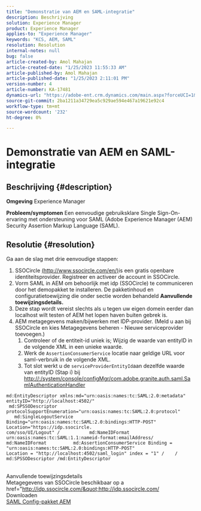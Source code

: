 ```yaml
---
title: "Demonstratie van AEM en SAML-integratie"
description: Beschrijving
solution: Experience Manager
product: Experience Manager
applies-to: "Experience Manager"
keywords: "KCS, AEM, SAML"
resolution: Resolution
internal-notes: null
bug: false
article-created-by: Amol Mahajan
article-created-date: "1/25/2023 11:55:33 AM"
article-published-by: Amol Mahajan
article-published-date: "1/25/2023 2:11:01 PM"
version-number: 4
article-number: KA-17481
dynamics-url: "https://adobe-ent.crm.dynamics.com/main.aspx?forceUCI=1&pagetype=entityrecord&etn=knowledgearticle&id=1b20b327-a79c-ed11-aad1-6045bd0061cb"
source-git-commit: 2ba1211a34729ea5c929ae594e467a19621e92c4
workflow-type: tm+mt
source-wordcount: '232'
ht-degree: 0%

---
```


# Demonstratie van AEM en SAML-integratie

## Beschrijving {#description}

<b>Omgeving</b>
Experience Manager


<b>Probleem/symptomen</b>
Een eenvoudige gebruiksklare Single Sign-On-ervaring met ondersteuning voor SAML (Adobe Experience Manager (AEM) Security Assertion Markup Language (SAML).


## Resolutie {#resolution}

Ga aan de slag met drie eenvoudige stappen:<br>
1. SSOCircle [(http://www.ssocircle.com/en/)](http://www.ssocircle.com/en/)is een gratis openbare identiteitsprovider. Registreer en activeer de account in SSOCircle.
2. Vorm SAML in AEM om behoorlijk met idp (SSOCircle) te communiceren door het demopakket te installeren. De pakketinhoud en configuratietoewijzing die onder sectie worden behandeld <b>Aanvullende toewijzingsdetails.</b>
3. Deze stap wordt vereist slechts als u tegen uw eigen domein eerder dan localhost wilt testen of AEM het lopen haven buiten gebrek is.
4. AEM metagegevens maken/bijwerken met IDP-provider. (Meld u aan bij SSOCircle en kies Metagegevens beheren - Nieuwe serviceprovider toevoegen.)
   1. Controleer of de entiteit-id uniek is; Wijzig de waarde van entityID in de volgende XML in een unieke waarde.
   2. Werk de `AssertionConsumerService` locatie naar geldige URL voor saml-verbruik in de volgende XML.
   3. Tot slot werkt u de `serviceProviderEntityId`aan dezelfde waarde van entityID (Stap i) bij [http://:/system/console/configMgr/com.adobe.granite.auth.saml.SamlAuthenticationHandler](http://&lt;host>:&lt;port>/system/console/configMgr/com.adobe.granite.auth.saml.SamlAuthenticationHandler)



```
md:EntityDescriptor xmlns:md="urn:oasis:names:tc:SAML:2.0:metadata" entityID="http://localhost:4502/"
 md:SPSSODescriptor protocolSupportEnumeration="urn:oasis:names:tc:SAML:2.0:protocol"
   md:SingleLogoutService Binding="urn:oasis:names:tc:SAML:2.0:bindings:HTTP-POST" Location="https://idp.ssocircle.
com/sso/UI/Logout" /           md:NameIDFormat urn:oasis:names:tc:SAML:1.1:nameid-format:emailAddress/
md:NameIDFormat          md:AssertionConsumerService Binding = "urn:oasis:names:tc:SAML:2.0:bindings:HTTP-POST"
Location = "http://localhost:4502/saml_login" index = "1" /    / md:SPSSODescriptor /md:EntityDescriptor
```

<br>Aanvullende toewijzingsdetails<br>
Metagegevens van SSOCircle beschikbaar op a href=&quot;http://idp.ssocircle.com/&quot;http://idp.ssocircle.com/
<br>Downloaden<br>
[SAML Config-pakket AEM](https://files.acrobat.com/a/preview/d0017bf5-c35a-483e-80a0-d6bfb0526299)

